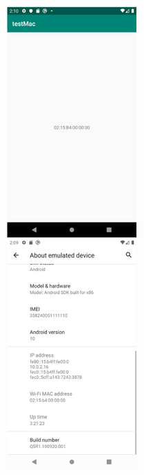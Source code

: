 <img width="300" alt="portfolio_view" src="./img/2.png">
<img width="300" alt="portfolio_view" src="./img/1.png">
